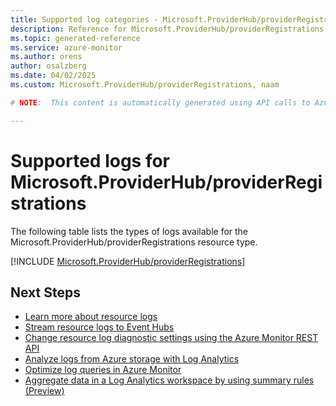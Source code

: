 ```yaml
---
title: Supported log categories - Microsoft.ProviderHub/providerRegistrations
description: Reference for Microsoft.ProviderHub/providerRegistrations in Azure Monitor Logs.
ms.topic: generated-reference
ms.service: azure-monitor
ms.author: orens
author: osalzberg
ms.date: 04/02/2025
ms.custom: Microsoft.ProviderHub/providerRegistrations, naam

# NOTE:  This content is automatically generated using API calls to Azure. Any edits made on these files will be overwritten in the next run of the script. 

---
```





# Supported logs for Microsoft.ProviderHub/providerRegistrations  
The following table lists the types of logs available for the Microsoft.ProviderHub/providerRegistrations resource type.
  

  
[!INCLUDE [Microsoft.ProviderHub/providerRegistrations](~/reusable-content/ce-skilling/azure/includes/azure-monitor/reference/logs/microsoft-providerhub-providerregistrations-logs-include.md)]  
  

## Next Steps

* [Learn more about resource logs](/azure/azure-monitor/essentials/platform-logs-overview)
* [Stream resource logs to Event Hubs](/azure/azure-monitor/essentials/resource-logs#send-to-azure-event-hubs)
* [Change resource log diagnostic settings using the Azure Monitor REST API](/rest/api/monitor/diagnosticsettings)
* [Analyze logs from Azure storage with Log Analytics](/azure/azure-monitor/essentials/resource-logs#send-to-log-analytics-workspace)
* [Optimize log queries in Azure Monitor](/azure/azure-monitor/logs/query-optimization)
* [Aggregate data in a Log Analytics workspace by using summary rules (Preview)](/azure/azure-monitor/logs/summary-rules)